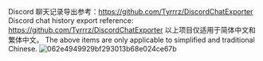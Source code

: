 Discord 聊天记录导出参考：https://github.com/Tyrrrz/DiscordChatExporter
Discord chat history export reference: https://github.com/Tyrrrz/DiscordChatExporter
以上项目仅适用于简体中文和繁体中文。
The above items are only applicable to simplified and traditional Chinese.
![062e4949929bf293013b68e024ce67b](https://github.com/kakiyeah/Sentiment-analysis-of-Discord-chat-history/assets/160962346/41e33e2c-7818-470a-b1c2-123e7bebb8a6)
